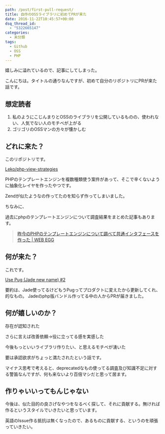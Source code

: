```yaml
---
path: /post/first-pull-request/
title: 自作のOSSライブラリに初めてPRが来た
date: 2016-11-22T10:45:57+00:00
dsq_thread_id:
  - "5322665147"
categories:
  - 未分類
tags:
  - Github
  - OSS
  - PHP
---
```

嬉しみに溢れているので、記事にしてしまった。
  
こんにちは。タイトルの通りなんですが、初めて自分のリポジトリにPRが来た話です。

<!--more-->

想定読者
----------------------------------------

  1. 私のようにこじんまりとOSSのライブラリを公開しているものの、使われない、人気でない人のモチベが上がる
  2. ゴリゴリのOSSマンの方々が懐かしむ

どれに来た？
----------------------------------------

このリポジトリです。

[Leko/php-view-strategies](https://github.com/Leko/php-view-strategies)

PHPのテンプレートエンジンを複数種類使う案件があって、そこで辛くないように抽象化レイヤを作ったやつです。
  
Zendが似たようなの作ってたのを知らず作ってしまいました。

ちなみに、
  
過去にphpのテンプレートエンジンについて調査結果をまとめた記事もあります。

> [昨今のPHPのテンプレートエンジンについて調べて共通インタフェースを作った \| WEB EGG](/post/write-interface-of-modern-template-engine-in-php/)

何が来た？
----------------------------------------

これです。

[Use Pug (Jade new name) #2](https://github.com/Leko/php-view-strategies/pull/2)

要約は、Jade使ってるけどもうPugってプロダクトに変えたから更新してくれ、的なもの。 Jadeのphp版バンドル作ってる中の人からPRが届きました。

何が嬉しいのか？
----------------------------------------

存在が認知された
  
さらに言えば改善依頼→役に立ってる感を実感した
  
今後もっといいライブラリ作りたい、と思えるモチベが湧いた

要は承認欲求がちょっと満たされたという話です。
  
マイナス思考で考えると、deprecatedなもの使ってる調査及び知識不足に対する警笛なんですが、何も来ないより百倍マシだと思って居ます。

作りゃいいってもんじゃない
----------------------------------------

今後は、似た目的の良さげなやつをなるべく探して、それに貢献する。無ければ作るというスタイルでいきたいと思っています。
  
英語のIssue作る抵抗は無くなったので、あるものに貢献する、というのを頑張っていきたい。

<div style="font-size:0px;height:0px;line-height:0px;margin:0;padding:0;clear:both">
</div>
